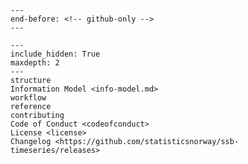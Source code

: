 ```{include} ../README.md
---
end-before: <!-- github-only -->
---
```

[license]: license

```{toctree}
---
include_hidden: True
maxdepth: 2
---
structure
Information Model <info-model.md>
workflow
reference
contributing
Code of Conduct <codeofconduct>
License <license>
Changelog <https://github.com/statisticsnorway/ssb-timeseries/releases>
```
